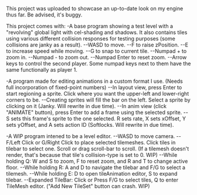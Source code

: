 This project was uploaded to showcase an up-to-date look on my engine thus far. Be advised, it's buggy.

This project comes with:
-A base program showing a test level with a "revolving" global light with cel-shading and shadows.
 It also contains tiles using various different collision responses for testing purposes (some collisions are janky as a result).
--WASD to move.
--F to raise zPosition.
--E to increase speed while moving.
--G to snap to current tile.
--Numpad + to zoom in.
--Numpad - to zoom out.
--Numpad Enter to reset zoom.
--Arrow keys to control the second player. Some numpad keys next to them have the same functionally as player 1.

-A program made for editing animations in a custom format I use. (Needs full incorporation of fixed-point numbers)
--In layout view, press Enter to start regioning a sprite. Click where you want the upper-left and lower-right corners to be.
--Creating sprites will fill the bar on the left. Select a sprite by clicking on it (Janky. Will rewrite in due time).
--In anim view (click "ANIMATE" button), press Enter to add a frame using the selected sprite.
--S sets this frame's sprite to the one selected. R sets rate, X sets xOffset, Y sets yOffset, and A sets action ID (Softlocks. Will rewrite in due time).

-A WIP program intened to be a level editor.
--WASD to move camera.
--F/Left Click or G/Right Click to place selected tilemeshes. Click tiles in tilebar to select one. Scroll or drag scroll-bar to scroll.
  (If a tilemesh doesn't render, that's because that tile's collision-type is set to 0. WIP)
--While holding Q: W and S to zoom, F to reset zoom, and R and T to change active floor.
--While holding R: A and D to navigate the tilebar and F/G to select a tilemesh.
--While holding E: D to open tileAnimation editor, S to expand tilebar.
--Expanded TileBar: Click or Press F/G to select tiles, Q to enter TileMesh editor. ("Add New TileSet" button can crash. WIP)

